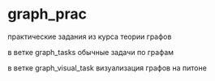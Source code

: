 # graph_prac
практические задания из курса теории графов

в ветке graph_tasks обычные задачи по графам

в ветке graph_visual_task визуализация графов на питоне
